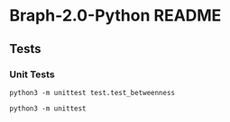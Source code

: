 # Braph-2.0-Python README

## Tests

### Unit Tests

    python3 -m unittest test.test_betweenness

    python3 -m unittest
